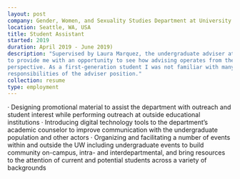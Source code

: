 ```yaml
---
layout: post
company: Gender, Women, and Sexuality Studies Department at University of Washington
location: Seattle, WA, USA
title: Student Assistant
started: 2019
duration: April 2019 - June 2019)
description: "Supervised by Laura Marquez, the undergraduate adviser at the time,
to provide me with an opportunity to see how advising operates from the staff
perspective. As a first-generation student I was not familiar with many of the
responsibilities of the adviser position." 
collection: resume
type: employment
---
```


·	Designing promotional material to assist the department with outreach and student interest while performing outreach at outside educational institutions
·	Introducing digital technology tools to the department’s academic counselor to improve communication with the undergraduate population and other actors
·	Organizing and facilitating a number of events within and outside the UW including undergraduate events to build community on-campus, intra- and interdepartmental, and bring resources to the attention of current and potential students across a variety of backgrounds
